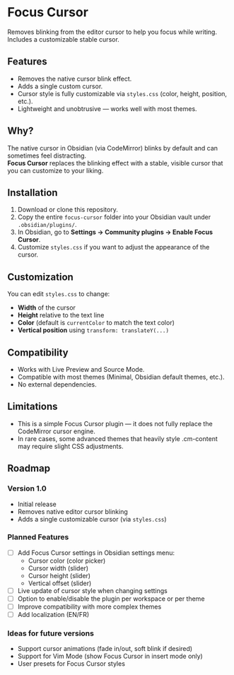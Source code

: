 # Focus Cursor

Removes blinking from the editor cursor to help you focus while writing. Includes a customizable stable cursor.

## Features

- Removes the native cursor blink effect.
- Adds a single custom cursor.
- Cursor style is fully customizable via `styles.css` (color, height, position, etc.).
- Lightweight and unobtrusive — works well with most themes.

## Why?

The native cursor in Obsidian (via CodeMirror) blinks by default and can sometimes feel distracting.  
**Focus Cursor** replaces the blinking effect with a stable, visible cursor that you can customize to your liking.

## Installation

1. Download or clone this repository.
2. Copy the entire `focus-cursor` folder into your Obsidian vault under `.obsidian/plugins/`.
3. In Obsidian, go to **Settings → Community plugins → Enable Focus Cursor**.
4. Customize `styles.css` if you want to adjust the appearance of the cursor.

## Customization

You can edit `styles.css` to change:

- **Width** of the cursor
- **Height** relative to the text line
- **Color** (default is `currentColor` to match the text color)
- **Vertical position** using `transform: translateY(...)`

## Compatibility
- Works with Live Preview and Source Mode.
- Compatible with most themes (Minimal, Obsidian default themes, etc.).
- No external dependencies.

## Limitations
- This is a simple Focus Cursor plugin — it does not fully replace the CodeMirror cursor engine.
- In rare cases, some advanced themes that heavily style .cm-content may require slight CSS adjustments.

## Roadmap

### Version 1.0

- Initial release
- Removes native editor cursor blinking
- Adds a single customizable cursor (via `styles.css`)

### Planned Features

- [ ] Add Focus Cursor settings in Obsidian settings menu:
  - Cursor color (color picker)
  - Cursor width (slider)
  - Cursor height (slider)
  - Vertical offset (slider)
- [ ] Live update of cursor style when changing settings
- [ ] Option to enable/disable the plugin per workspace or per theme
- [ ] Improve compatibility with more complex themes
- [ ] Add localization (EN/FR)

### Ideas for future versions

- Support cursor animations (fade in/out, soft blink if desired)
- Support for Vim Mode (show Focus Cursor in insert mode only)
- User presets for Focus Cursor styles
